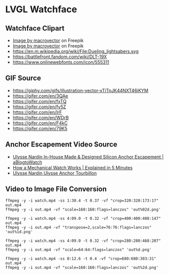 # LVGL Watchface

## Watchface Clipart

* [Image by macrovector](https://www.freepik.com/free-vector/different-types-watches-flat-icons-collection_4017194.htm) on Freepik
* [Image by macrovector](https://www.freepik.com/free-vector/watch-set-expensive-classic-clock-with-leather-metal-straps-illustration_13031503.htm) on Freepik
* <https://en.m.wikipedia.org/wiki/File:Dueling_lightsabers.svg>
* <https://battlefront.fandom.com/wiki/DLT-19X>
* <https://www.onlinewebfonts.com/icon/555311>

## GIF Source

* <https://giphy.com/gifs/illustration-vector-xTiTnJK44NXT46iKYM>
* <https://gifer.com/en/3QAe>
* <https://gifer.com/en/fxTQ>
* <https://gifer.com/en/fy5Z>
* <https://gifer.com/en/IrF>
* <https://gifer.com/en/WDrB>
* <https://gifer.com/en/F4kC>
* <https://gifer.com/en/79K5>

## Anchor Escapement Video Source

* [Ulysse Nardin In-House Made & Designed Silicon Anchor Escapement | aBlogtoWatch](https://www.youtube.com/watch?v=Nu5Xe51Q_oE)
* [How a Mechanical Watch Works | Explained in 5 Minutes
](https://www.youtube.com/watch?v=d_pV8TGKfMc)
* [Ulysse Nardin Ulysse Anchor Tourbillon](https://youtu.be/jrP4_Kq6SjI)

## Video to Image File Conversion

```console
ffmpeg -y -i watch.mp4 -ss 1:30.4 -t 0.37 -vf "crop=320:320:173:17" out.mp4
ffmpeg -y -i out.mp4 -vf "scale=160:160:flags=lanczos" 'out%02d.png'
```

```console
ffmpeg -y -i watch.mp4 -ss 4:09.0 -t 0.32 -vf "crop=400:400:408:147" out.mp4
ffmpeg -y -i out.mp4 -vf "transpose=2,scale=76:76:flags=lanczos" 'out%1d.png'
```

```console
ffmpeg -y -i watch.mp4 -ss 4:09.0 -t 0.32 -vf "crop=280:280:468:207" out.mp4
ffmpeg -y -i out.mp4 -vf "scale=64:64:flags=lanczos" 'out%d.png'
```

```console
ffmpeg -y -i watch.mp4 -ss 0:12.6 -t 0.4 -vf "crop=680:680:303:31" out.mp4
ffmpeg -y -i out.mp4 -vf "scale=160:160:flags=lanczos" 'out%2d.png'
```
